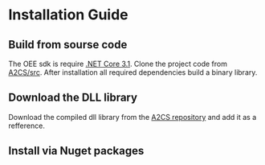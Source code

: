 # Installation Guide

## Build from sourse code
The OEE sdk is require [.NET Core 3.1](https://dotnet.microsoft.com/download).
Clone the project code from [A2CS/src](https://github.com/Exsensio-Ltd/SystemMetrics).
After installation all required dependencies build a binary library.

## Download the DLL library
Download the compiled dll library from the [A2CS repository](https://github.com/Exsensio-Ltd/SystemMetrics/releases/tag/v0.0.1) and add it as a refference.

## Install via Nuget packages
